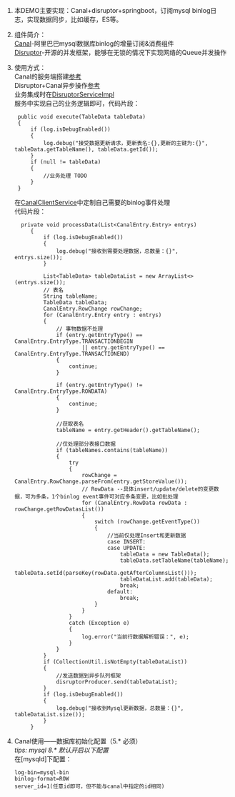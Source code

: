 1. 本DEMO主要实现：Canal+disruptor+springboot，订阅mysql binlog日志，实现数据同步，比如缓存，ES等。<br>

2. 组件简介：<br>
    [Canal](https://github.com/alibaba/canal)-阿里巴巴mysql数据库binlog的增量订阅&消费组件<br>
    [Disruptor](https://github.com/LMAX-Exchange/disruptor)-开源的并发框架，能够在无锁的情况下实现网络的Queue并发操作<br>

3. 使用方式：<br>
    Canal的服务端搭建[参考](https://www.jianshu.com/p/6299048fad66)<br>
    Disruptor+Canal异步操作[参考](https://github.com/Xlinlin/SpringCloud-Demo/tree/master/SpringCloud-Canal/src/main/java/com/xiao/springcloud)<br>
    业务集成时在[DisruptorServiceImpl](https://github.com/Xlinlin/SpringCloud-Demo/blob/master/SpringCloud-Canal/src/main/java/com/xiao/springcloud/disruptor/service/impl/DisruptorServiceImpl.java)<br>
    服务中实现自己的业务逻辑即可，代码片段：<br>
   ```$xslt
    public void execute(TableData tableData)
    {
        if (log.isDebugEnabled())
        {
            log.debug("接受数据更新请求，更新表名:{},更新的主键为:{}", tableData.getTableName(), tableData.getId());
        }
        if (null != tableData)
        {
            //业务处理 TODO
        }
    }
   ```
   在[CanalClientService](https://github.com/Xlinlin/SpringCloud-Demo/blob/master/SpringCloud-Canal/src/main/java/com/xiao/springcloud/canal/CanalClientService.java)中定制自己需要的binlog事件处理<br>
   代码片段：
   ```$xslt
     private void processData(List<CanalEntry.Entry> entrys)
        {
            if (log.isDebugEnabled())
            {
                log.debug("接收到需要处理数据，总数量：{}", entrys.size());
            }
    
            List<TableData> tableDataList = new ArrayList<>(entrys.size());
            // 表名
            String tableName;
            TableData tableData;
            CanalEntry.RowChange rowChange;
            for (CanalEntry.Entry entry : entrys)
            {
                // 事物数据不处理
                if (entry.getEntryType() == CanalEntry.EntryType.TRANSACTIONBEGIN
                        || entry.getEntryType() == CanalEntry.EntryType.TRANSACTIONEND)
                {
                    continue;
                }
    
                if (entry.getEntryType() != CanalEntry.EntryType.ROWDATA)
                {
                    continue;
                }
    
                //获取表名
                tableName = entry.getHeader().getTableName();
    
                //仅处理部分表接口数据
                if (tableNames.contains(tableName))
                {
                    try
                    {
                        rowChange = CanalEntry.RowChange.parseFrom(entry.getStoreValue());
                        // RowData --具体insert/update/delete的变更数据，可为多条，1个binlog event事件可对应多条变更，比如批处理
                        for (CanalEntry.RowData rowData : rowChange.getRowDatasList())
                        {
                            switch (rowChange.getEventType())
                            {
                                //当前仅处理Insert和更新数据
                                case INSERT:
                                case UPDATE:
                                    tableData = new TableData();
                                    tableData.setTableName(tableName);
                                    tableData.setId(parseKey(rowData.getAfterColumnsList()));
                                    tableDataList.add(tableData);
                                    break;
                                default:
                                    break;
                            }
                        }
                    }
                    catch (Exception e)
                    {
                        log.error("当前行数据解析错误：", e);
                    }
                }
            }
            if (CollectionUtil.isNotEmpty(tableDataList))
            {
                //发送数据到异步队列框架
                disruptorProducer.send(tableDataList);
            }
            if (log.isDebugEnabled())
            {
                log.debug("接收到Mysql更新数据，总数量：{}", tableDataList.size());
            }
        }
   ```

4. Canal使用——数据库初始化配置（5.* 必须）<br>
    _tips: mysql 8.* 默认开启以下配置_ <br>
    在[mysqld]下配置：<br>
    ```$xslt
    log-bin=mysql-bin 
    binlog-format=ROW 
    server_id=1(任意id即可，但不能与canal中指定的id相同)
   ```
